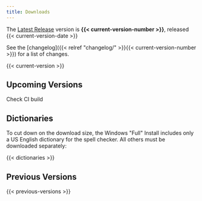 ```yaml
---
title: Downloads
---
```


The [Latest Release](https://github.com/Aegisub/Aegisub/releases/latest) version is **{{< current-version-number >}}**, released {{< current-version-date >}}

See the [changelog]({{< relref "changelog/" >}}{{< current-version-number >}}) for a list of changes.

{{< current-version >}}

## Upcoming Versions

Check CI build

## Dictionaries

To cut down on the download size, the Windows "Full" Install includes only a US English dictionary for the spell checker. All others must be downloaded separately:

{{< dictionaries >}}

## Previous Versions

{{< previous-versions >}}
